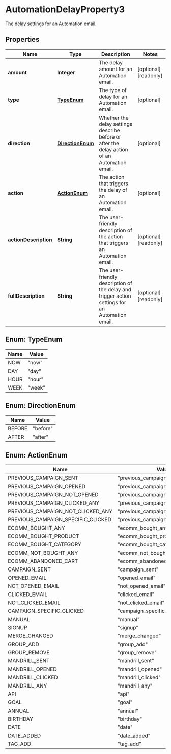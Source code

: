 

# AutomationDelayProperty3

The delay settings for an Automation email.

## Properties

| Name | Type | Description | Notes |
|------------ | ------------- | ------------- | -------------|
|**amount** | **Integer** | The delay amount for an Automation email. |  [optional] [readonly] |
|**type** | [**TypeEnum**](#TypeEnum) | The type of delay for an Automation email. |  [optional] |
|**direction** | [**DirectionEnum**](#DirectionEnum) | Whether the delay settings describe before or after the delay action of an Automation email. |  [optional] |
|**action** | [**ActionEnum**](#ActionEnum) | The action that triggers the delay of an Automation email. |  [optional] |
|**actionDescription** | **String** | The user-friendly description of the action that triggers an Automation email. |  [optional] [readonly] |
|**fullDescription** | **String** | The user-friendly description of the delay and trigger action settings for an Automation email. |  [optional] [readonly] |



## Enum: TypeEnum

| Name | Value |
|---- | -----|
| NOW | &quot;now&quot; |
| DAY | &quot;day&quot; |
| HOUR | &quot;hour&quot; |
| WEEK | &quot;week&quot; |



## Enum: DirectionEnum

| Name | Value |
|---- | -----|
| BEFORE | &quot;before&quot; |
| AFTER | &quot;after&quot; |



## Enum: ActionEnum

| Name | Value |
|---- | -----|
| PREVIOUS_CAMPAIGN_SENT | &quot;previous_campaign_sent&quot; |
| PREVIOUS_CAMPAIGN_OPENED | &quot;previous_campaign_opened&quot; |
| PREVIOUS_CAMPAIGN_NOT_OPENED | &quot;previous_campaign_not_opened&quot; |
| PREVIOUS_CAMPAIGN_CLICKED_ANY | &quot;previous_campaign_clicked_any&quot; |
| PREVIOUS_CAMPAIGN_NOT_CLICKED_ANY | &quot;previous_campaign_not_clicked_any&quot; |
| PREVIOUS_CAMPAIGN_SPECIFIC_CLICKED | &quot;previous_campaign_specific_clicked&quot; |
| ECOMM_BOUGHT_ANY | &quot;ecomm_bought_any&quot; |
| ECOMM_BOUGHT_PRODUCT | &quot;ecomm_bought_product&quot; |
| ECOMM_BOUGHT_CATEGORY | &quot;ecomm_bought_category&quot; |
| ECOMM_NOT_BOUGHT_ANY | &quot;ecomm_not_bought_any&quot; |
| ECOMM_ABANDONED_CART | &quot;ecomm_abandoned_cart&quot; |
| CAMPAIGN_SENT | &quot;campaign_sent&quot; |
| OPENED_EMAIL | &quot;opened_email&quot; |
| NOT_OPENED_EMAIL | &quot;not_opened_email&quot; |
| CLICKED_EMAIL | &quot;clicked_email&quot; |
| NOT_CLICKED_EMAIL | &quot;not_clicked_email&quot; |
| CAMPAIGN_SPECIFIC_CLICKED | &quot;campaign_specific_clicked&quot; |
| MANUAL | &quot;manual&quot; |
| SIGNUP | &quot;signup&quot; |
| MERGE_CHANGED | &quot;merge_changed&quot; |
| GROUP_ADD | &quot;group_add&quot; |
| GROUP_REMOVE | &quot;group_remove&quot; |
| MANDRILL_SENT | &quot;mandrill_sent&quot; |
| MANDRILL_OPENED | &quot;mandrill_opened&quot; |
| MANDRILL_CLICKED | &quot;mandrill_clicked&quot; |
| MANDRILL_ANY | &quot;mandrill_any&quot; |
| API | &quot;api&quot; |
| GOAL | &quot;goal&quot; |
| ANNUAL | &quot;annual&quot; |
| BIRTHDAY | &quot;birthday&quot; |
| DATE | &quot;date&quot; |
| DATE_ADDED | &quot;date_added&quot; |
| TAG_ADD | &quot;tag_add&quot; |



